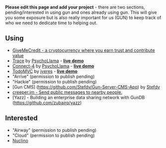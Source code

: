 **Please edit this page and add your project** - there are two sections, pending/interested in using gun and ones already using gun. This will give you some exposure but is also really important for us (GUN) to keep track of who we need to dedicate time to helping out.

## Using
  - [GiveMeCredit - a cryptocurrency where you earn trust and contribute value](https://github.com/GiveMeCredit/extension)
  - [Trace](https://github.com/PsychoLlama/Trace) by [PsychoLlama](https://github.com/PsychoLlama) - **[live demo](http://trace.gundb.io)**
  - [Connect-4](https://github.com/PsychoLlama/connect-four) by [PsychoLlama](https://github.com/PsychoLlama) - **[live demo](https://gun-c4.herokuapp.com/)**
  - [TodoMVC](https://github.com/jveres/todomvc) by [jveres](https://github.com/jveres) - **[live demo](http://todos.loqali.com/)**
  - "Arrive" (permission to publish pending)
  - "Hackie" (permission to publish pending)
  - [Gun CMS] (https://github.com/Stefdv/Gun-Server-CMS-App) by [Stefdv](https://github.com/Stefdv)
  - [creeper.im - Send public messages to nearby people.](https://creeper.im)
  - [Yazz] - Building an enterprise data sharing network with GunDB (https://github.com/zubairq/yazz)

## Interested

  - "Airway" (permission to publish pending)
  - "Cloud" (permission to publish pending)
  - [Nuclino](https://nuclino.com)